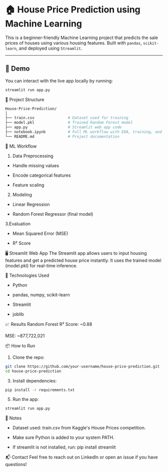 # 🏠 House Price Prediction using Machine Learning

This is a beginner-friendly Machine Learning project that predicts the sale prices of houses using various housing features. Built with `pandas`, `scikit-learn`, and deployed using `Streamlit`.

---

## 🚀 Demo

You can interact with the live app locally by running:

```bash
streamlit run app.py
```
📂 Project Structure
```bash
House-Price-Prediction/
│
├── train.csv               # Dataset used for training
├── model.pkl               # Trained Random Forest model
├── app.py                  # Streamlit web app code
├── notebook.ipynb          # Full ML workflow with EDA, training, and evaluation
└── README.md               # Project documentation
```
🧠 ML Workflow
1. Data Preprocessing

- Handle missing values

- Encode categorical features

- Feature scaling

2. Modeling

- Linear Regression

- Random Forest Regressor (final model)

3.Evaluation

- Mean Squared Error (MSE)

- R² Score

🖥️ Streamlit Web App
The Streamlit app allows users to input housing features and get a predicted house price instantly. It uses the trained model (model.pkl) for real-time inference.

🔧 Technologies Used
- Python

- pandas, numpy, scikit-learn

- Streamlit

- joblib

📈 Results
Random Forest R² Score: ~0.88

MSE: ~877,722,021

📦 How to Run
1. Clone the repo:
```bash
git clone https://github.com/your-username/house-price-prediction.git
cd house-price-prediction
```
3. Install dependencies:
```bash
pip install -r requirements.txt
```
5. Run the app:
```bash
streamlit run app.py
```
📌 Notes
- Dataset used: train.csv from Kaggle's House Prices competition.

- Make sure Python is added to your system PATH.

- If streamlit is not installed, run: pip install streamlit

📬 Contact
Feel free to reach out on LinkedIn or open an issue if you have questions!

